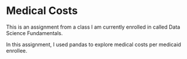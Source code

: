 # Medical Costs

This is an assignment from a class I am currently enrolled in called Data Science Fundamentals.

In this assignment, I used pandas to explore medical costs per medicaid enrollee.
